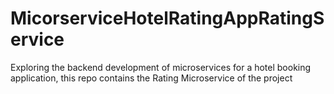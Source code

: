 # MicorserviceHotelRatingAppRatingService
Exploring the backend development of microservices for a hotel booking application, this repo contains the Rating Microservice of the project
